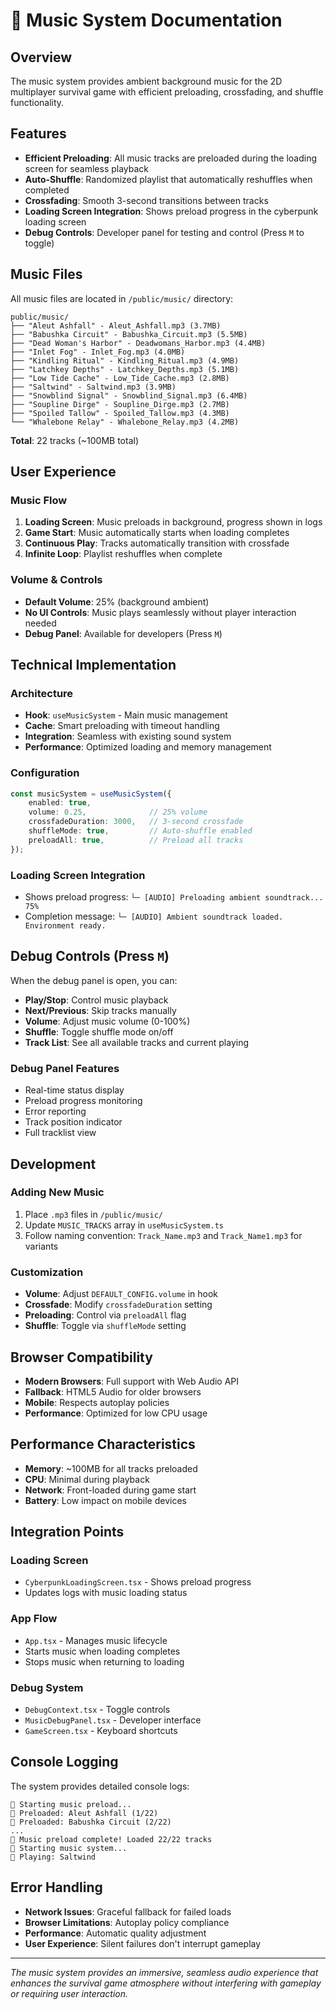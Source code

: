 # 🎵 Music System Documentation

## Overview

The music system provides ambient background music for the 2D multiplayer survival game with efficient preloading, crossfading, and shuffle functionality.

## Features

- **Efficient Preloading**: All music tracks are preloaded during the loading screen for seamless playback
- **Auto-Shuffle**: Randomized playlist that automatically reshuffles when completed
- **Crossfading**: Smooth 3-second transitions between tracks
- **Loading Screen Integration**: Shows preload progress in the cyberpunk loading screen
- **Debug Controls**: Developer panel for testing and control (Press `M` to toggle)

## Music Files

All music files are located in `/public/music/` directory:

```
public/music/
├── "Aleut Ashfall" - Aleut_Ashfall.mp3 (3.7MB)
├── "Babushka Circuit" - Babushka_Circuit.mp3 (5.5MB)
├── "Dead Woman's Harbor" - Deadwomans_Harbor.mp3 (4.4MB)
├── "Inlet Fog" - Inlet_Fog.mp3 (4.0MB)
├── "Kindling Ritual" - Kindling_Ritual.mp3 (4.9MB)
├── "Latchkey Depths" - Latchkey_Depths.mp3 (5.1MB)
├── "Low Tide Cache" - Low_Tide_Cache.mp3 (2.8MB)
├── "Saltwind" - Saltwind.mp3 (3.9MB)
├── "Snowblind Signal" - Snowblind_Signal.mp3 (6.4MB)
├── "Soupline Dirge" - Soupline_Dirge.mp3 (2.7MB)
├── "Spoiled Tallow" - Spoiled_Tallow.mp3 (4.3MB)
└── "Whalebone Relay" - Whalebone_Relay.mp3 (4.2MB)
```

**Total**: 22 tracks (~100MB total)

## User Experience

### Music Flow
1. **Loading Screen**: Music preloads in background, progress shown in logs
2. **Game Start**: Music automatically starts when loading completes
3. **Continuous Play**: Tracks automatically transition with crossfade
4. **Infinite Loop**: Playlist reshuffles when complete

### Volume & Controls
- **Default Volume**: 25% (background ambient)
- **No UI Controls**: Music plays seamlessly without player interaction needed
- **Debug Panel**: Available for developers (Press `M`)

## Technical Implementation

### Architecture
- **Hook**: `useMusicSystem` - Main music management
- **Cache**: Smart preloading with timeout handling
- **Integration**: Seamless with existing sound system
- **Performance**: Optimized loading and memory management

### Configuration
```typescript
const musicSystem = useMusicSystem({
    enabled: true,
    volume: 0.25,              // 25% volume
    crossfadeDuration: 3000,   // 3-second crossfade
    shuffleMode: true,         // Auto-shuffle enabled
    preloadAll: true,          // Preload all tracks
});
```

### Loading Screen Integration
- Shows preload progress: `└─ [AUDIO] Preloading ambient soundtrack... 75%`
- Completion message: `└─ [AUDIO] Ambient soundtrack loaded. Environment ready.`

## Debug Controls (Press `M`)

When the debug panel is open, you can:

- **Play/Stop**: Control music playback
- **Next/Previous**: Skip tracks manually  
- **Volume**: Adjust music volume (0-100%)
- **Shuffle**: Toggle shuffle mode on/off
- **Track List**: See all available tracks and current playing

### Debug Panel Features
- Real-time status display
- Preload progress monitoring
- Error reporting
- Track position indicator
- Full tracklist view

## Development

### Adding New Music
1. Place `.mp3` files in `/public/music/`
2. Update `MUSIC_TRACKS` array in `useMusicSystem.ts`
3. Follow naming convention: `Track_Name.mp3` and `Track_Name1.mp3` for variants

### Customization
- **Volume**: Adjust `DEFAULT_CONFIG.volume` in hook
- **Crossfade**: Modify `crossfadeDuration` setting
- **Preloading**: Control via `preloadAll` flag
- **Shuffle**: Toggle via `shuffleMode` setting

## Browser Compatibility

- **Modern Browsers**: Full support with Web Audio API
- **Fallback**: HTML5 Audio for older browsers
- **Mobile**: Respects autoplay policies
- **Performance**: Optimized for low CPU usage

## Performance Characteristics

- **Memory**: ~100MB for all tracks preloaded
- **CPU**: Minimal during playback
- **Network**: Front-loaded during game start
- **Battery**: Low impact on mobile devices

## Integration Points

### Loading Screen
- `CyberpunkLoadingScreen.tsx` - Shows preload progress
- Updates logs with music loading status

### App Flow
- `App.tsx` - Manages music lifecycle
- Starts music when loading completes
- Stops music when returning to loading

### Debug System
- `DebugContext.tsx` - Toggle controls
- `MusicDebugPanel.tsx` - Developer interface
- `GameScreen.tsx` - Keyboard shortcuts

## Console Logging

The system provides detailed console logs:

```
🎵 Starting music preload...
🎵 Preloaded: Aleut Ashfall (1/22)
🎵 Preloaded: Babushka Circuit (2/22)
...
🎵 Music preload complete! Loaded 22/22 tracks
🎵 Starting music system...
🎵 Playing: Saltwind
```

## Error Handling

- **Network Issues**: Graceful fallback for failed loads
- **Browser Limitations**: Autoplay policy compliance
- **Performance**: Automatic quality adjustment
- **User Experience**: Silent failures don't interrupt gameplay

---

*The music system provides an immersive, seamless audio experience that enhances the survival game atmosphere without interfering with gameplay or requiring user interaction.* 